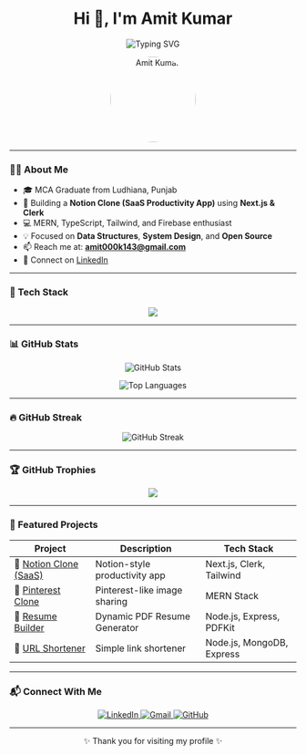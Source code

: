 <h1 align="center">Hi 👋, I'm Amit Kumar</h1>

<p align="center">
  <img src="https://readme-typing-svg.herokuapp.com?font=Fira+Code&weight=600&size=24&pause=1000&center=true&vCenter=true&multiline=true&width=600&height=100&lines=MCA+Graduate+%7C+Full-Stack+Developer;MERN+Stack+%7C+Next.js+%7C+TypeScript;Let's+Build+Something+Awesome+%F0%9F%9A%80" alt="Typing SVG" />
</p>

<p align="center">
  <img src="https://avatars.githubusercontent.com/u/86002775?s=400&u=ebd4097bd1d20bb50a9f0a8ca14eb8dd17fb5831&v=4" alt="Amit Kumar" width="150" style="border-radius: 50%">
</p>

---

### 👨‍💻 About Me

- 🎓 MCA Graduate from Ludhiana, Punjab
- 🚀 Building a **Notion Clone (SaaS Productivity App)** using **Next.js & Clerk**
- 💻 MERN, TypeScript, Tailwind, and Firebase enthusiast
- 💡 Focused on **Data Structures**, **System Design**, and **Open Source**
- 📫 Reach me at: **amit000k143@gmail.com**
- 🔗 Connect on [LinkedIn](https://www.linkedin.com/in/amit-kumar-04aa56183/)

---

### 🚀 Tech Stack

<p align="center">
  <img src="https://skillicons.dev/icons?i=html,css,js,ts,react,nextjs,nodejs,express,mongodb,mysql,tailwind,git,github,vscode,figma" />
</p>

---

### 📊 GitHub Stats

<p align="center">
  <img src="https://github-readme-stats.vercel.app/api?username=AmitKumar-24&show_icons=true&theme=radical" alt="GitHub Stats" />
</p>

<p align="center">
  <img src="https://github-readme-stats.vercel.app/api/top-langs/?username=AmitKumar-24&layout=compact&theme=radical" alt="Top Languages" />
</p>

---

### 🔥 GitHub Streak

<p align="center">
  <img src="https://github-readme-streak-stats.herokuapp.com/?user=AmitKumar-24&theme=tokyonight" alt="GitHub Streak" />
</p>

---

### 🏆 GitHub Trophies

<p align="center">
  <img src="https://github-profile-trophy.vercel.app/?username=AmitKumar-24&theme=algolia&no-bg=true&no-frame=true&margin-w=10" />
</p>

---

### 📌 Featured Projects

| Project | Description | Tech Stack |
|--------|-------------|------------|
| 🔗 [Notion Clone (SaaS)](https://github.com/AmitKumar-24/notion-clone) | Notion-style productivity app | Next.js, Clerk, Tailwind |
| 🔗 [Pinterest Clone](https://github.com/AmitKumar-24/pinterest-clone) | Pinterest-like image sharing | MERN Stack |
| 🔗 [Resume Builder](https://github.com/AmitKumar-24/resume-builder) | Dynamic PDF Resume Generator | Node.js, Express, PDFKit |
| 🔗 [URL Shortener](https://github.com/AmitKumar-24/url-shortener) | Simple link shortener | Node.js, MongoDB, Express |

---

### 📬 Connect With Me

<p align="center">
  <a href="https://www.linkedin.com/in/amit-kumar-04aa56183/">
    <img alt="LinkedIn" src="https://img.shields.io/badge/LinkedIn-0077B5?style=for-the-badge&logo=linkedin&logoColor=white" />
  </a>
  <a href="mailto:amit000k143@gmail.com">
    <img alt="Gmail" src="https://img.shields.io/badge/Gmail-D14836?style=for-the-badge&logo=gmail&logoColor=white" />
  </a>
  <a href="https://github.com/AmitKumar-24">
    <img alt="GitHub" src="https://img.shields.io/badge/GitHub-000?style=for-the-badge&logo=github&logoColor=white" />
  </a>
</p>

---

<p align="center">✨ Thank you for visiting my profile ✨</p>
